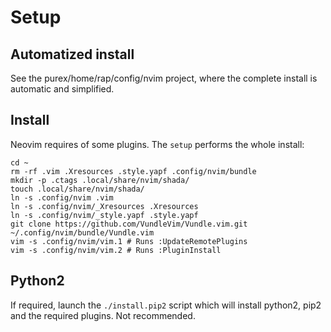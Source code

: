 # Setup

## Automatized install

See the purex/home/rap/config/nvim project, where the complete install is automatic and simplified.

## Install

Neovim requires of some plugins. The `setup` performs the whole install:

```
cd ~
rm -rf .vim .Xresources .style.yapf .config/nvim/bundle
mkdir -p .ctags .local/share/nvim/shada/
touch .local/share/nvim/shada/
ln -s .config/nvim .vim
ln -s .config/nvim/_Xresources .Xresources
ln -s .config/nvim/_style.yapf .style.yapf
git clone https://github.com/VundleVim/Vundle.vim.git ~/.config/nvim/bundle/Vundle.vim
vim -s .config/nvim/vim.1 # Runs :UpdateRemotePlugins
vim -s .config/nvim/vim.2 # Runs :PluginInstall
```

## Python2

If required, launch the `./install.pip2` script which will install python2, pip2 and the required plugins. Not recommended.
